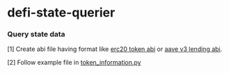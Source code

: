 # defi-state-querier

### Query state data
[1] Create abi file having format like [erc20 token abi](src/abis/token/erc20_abi.py) or [aave v3 lending abi](src/abis/lending/aave_v3/aave_v3_lending_pool_abi.py).

[2] Follow example file in [token_information.py](example/token_information.py)